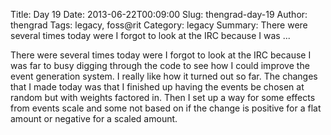 Title: Day 19
Date: 2013-06-22T00:09:00
Slug: thengrad-day-19
Author: thengrad
Tags: legacy, foss@rit
Category: legacy
Summary: There were several times today were I forgot to look at the IRC because I was ... 

There were several times today were I forgot to look at the IRC because I was
far to busy digging through the code to see how I could improve the event
generation system. I really like how it turned out so far. The changes that I
made today was that I finished up having the events be chosen at random but
with weights factored in. Then I set up a way for some effects from events
scale and some not based on if the change is positive for a flat amount or
negative for a scaled amount.

